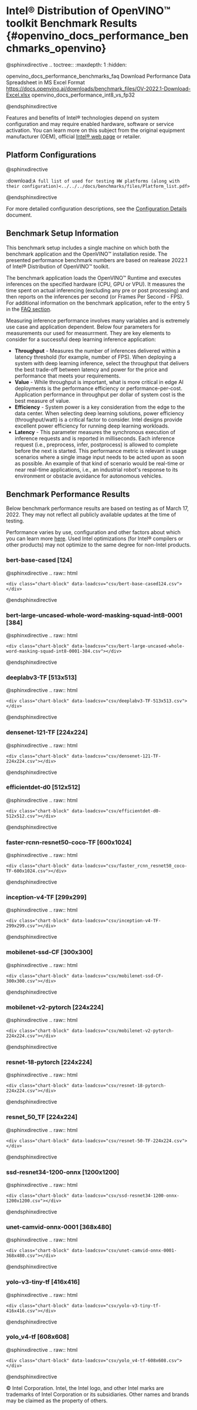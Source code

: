 # Intel® Distribution of OpenVINO™ toolkit Benchmark Results {#openvino_docs_performance_benchmarks_openvino}

@sphinxdirective
.. toctree::
   :maxdepth: 1
   :hidden:

   openvino_docs_performance_benchmarks_faq
   Download Performance Data Spreadsheet in MS Excel Format <https://docs.openvino.ai/downloads/benchmark_files/OV-2022.1-Download-Excel.xlsx>
   openvino_docs_performance_int8_vs_fp32


@endsphinxdirective

Features and benefits of Intel® technologies depend on system configuration and may require enabled hardware, software or service activation. You can learn more on this subject from the original equipment manufacturer (OEM), official [Intel® web page](https://www.intel.com) or retailer.

## Platform Configurations

@sphinxdirective

:download:`A full list of used for testing HW platforms (along with their configuration)<../../../docs/benchmarks/files/Platform_list.pdf>`

@endsphinxdirective

For more detailed configuration descriptions, see the [Configuration Details](https://docs.openvino.ai/resources/benchmark_files/system_configurations_2022.1.html) document.

## Benchmark Setup Information

This benchmark setup includes a single machine on which both the benchmark application and the OpenVINO™ installation reside. The presented performance benchmark numbers are based on realease 2022.1 of Intel® Distribution of OpenVINO™ toolkit.

The benchmark application loads the OpenVINO™ Runtime and executes inferences on the specified hardware (CPU, GPU or VPU). It measures the time spent on actual inferencing (excluding any pre or post processing) and then reports on the inferences per second (or Frames Per Second - FPS). For additional information on the benchmark application, refer to the entry 5 in the [FAQ section](performance_benchmarks_faq.md).

Measuring inference performance involves many variables and is extremely use case and application dependent. Below four parameters for measurements our used for measurrment. They are key elements to consider for a successful deep learning inference application:

- **Throughput** - Measures the number of inferences delivered within a latency threshold (for example, number of FPS). When deploying a system with deep learning inference, select the throughput that delivers the best trade-off between latency and power for the price and performance that meets your requirements.
- **Value** - While throughput is important, what is more critical in edge AI deployments is the performance efficiency or performance-per-cost. Application performance in throughput per dollar of system cost is the best measure of value.
- **Efficiency** - System power is a key consideration from the edge to the data center. When selecting deep learning solutions, power efficiency (throughput/watt) is a critical factor to consider. Intel designs provide excellent power efficiency for running deep learning workloads.
- **Latency** - This parameter measures the synchronous execution of inference requests and is reported in milliseconds. Each inference request (i.e., preprocess, infer, postprocess) is allowed to complete before the next is started. This performance metric is relevant in usage scenarios where a single image input needs to be acted upon as soon as possible. An example of that kind of scenario would be real-time or near real-time applications, i.e., an industrial robot's response to its environment or obstacle avoidance for autonomous vehicles.

## Benchmark Performance Results

Below benchmark performance results are based on testing as of March 17, 2022. They may not reflect all publicly available updates at the time of testing.
<!-- See configuration disclosure for details. No product can be absolutely secure. -->
Performance varies by use, configuration and other factors about which you can learn more [here](https://www.intel.com/PerformanceIndex). Used Intel optimizations (for Intel® compilers or other products) may not optimize to the same degree for non-Intel products.

### bert-base-cased [124]

@sphinxdirective
.. raw:: html

    <div class="chart-block" data-loadcsv="csv/bert-base-cased124.csv"></div>

@endsphinxdirective


### bert-large-uncased-whole-word-masking-squad-int8-0001 [384]

@sphinxdirective
.. raw:: html

    <div class="chart-block" data-loadcsv="csv/bert-large-uncased-whole-word-masking-squad-int8-0001-384.csv"></div>

@endsphinxdirective

### deeplabv3-TF [513x513]

@sphinxdirective
.. raw:: html

    <div class="chart-block" data-loadcsv="csv/deeplabv3-TF-513x513.csv"></div>

@endsphinxdirective

### densenet-121-TF [224x224]

@sphinxdirective
.. raw:: html

    <div class="chart-block" data-loadcsv="csv/densenet-121-TF-224x224.csv"></div>

@endsphinxdirective

### efficientdet-d0 [512x512]

@sphinxdirective
.. raw:: html

    <div class="chart-block" data-loadcsv="csv/efficientdet-d0-512x512.csv"></div>

@endsphinxdirective

### faster-rcnn-resnet50-coco-TF [600x1024]

@sphinxdirective
.. raw:: html

    <div class="chart-block" data-loadcsv="csv/faster_rcnn_resnet50_coco-TF-600x1024.csv"></div>

@endsphinxdirective

### inception-v4-TF [299x299]

@sphinxdirective
.. raw:: html

    <div class="chart-block" data-loadcsv="csv/inception-v4-TF-299x299.csv"></div>

@endsphinxdirective

### mobilenet-ssd-CF [300x300]

@sphinxdirective
.. raw:: html

    <div class="chart-block" data-loadcsv="csv/mobilenet-ssd-CF-300x300.csv"></div>

@endsphinxdirective

### mobilenet-v2-pytorch [224x224]

@sphinxdirective
.. raw:: html

    <div class="chart-block" data-loadcsv="csv/mobilenet-v2-pytorch-224x224.csv"></div>

@endsphinxdirective

### resnet-18-pytorch [224x224]

@sphinxdirective
.. raw:: html

    <div class="chart-block" data-loadcsv="csv/resnet-18-pytorch-224x224.csv"></div>

@endsphinxdirective


### resnet_50_TF [224x224]

@sphinxdirective
.. raw:: html

    <div class="chart-block" data-loadcsv="csv/resnet-50-TF-224x224.csv"></div>

@endsphinxdirective

### ssd-resnet34-1200-onnx [1200x1200]

@sphinxdirective
.. raw:: html

    <div class="chart-block" data-loadcsv="csv/ssd-resnet34-1200-onnx-1200x1200.csv"></div>

@endsphinxdirective

### unet-camvid-onnx-0001 [368x480]

@sphinxdirective
.. raw:: html

    <div class="chart-block" data-loadcsv="csv/unet-camvid-onnx-0001-368x480.csv"></div>

@endsphinxdirective

### yolo-v3-tiny-tf [416x416]

@sphinxdirective
.. raw:: html

    <div class="chart-block" data-loadcsv="csv/yolo-v3-tiny-tf-416x416.csv"></div>

@endsphinxdirective

### yolo_v4-tf [608x608]

@sphinxdirective
.. raw:: html

    <div class="chart-block" data-loadcsv="csv/yolo_v4-tf-608x608.csv"></div>

@endsphinxdirective

© Intel Corporation. Intel, the Intel logo, and other Intel marks are trademarks of Intel Corporation or its subsidiaries. Other names and brands may be claimed as the property of others.
